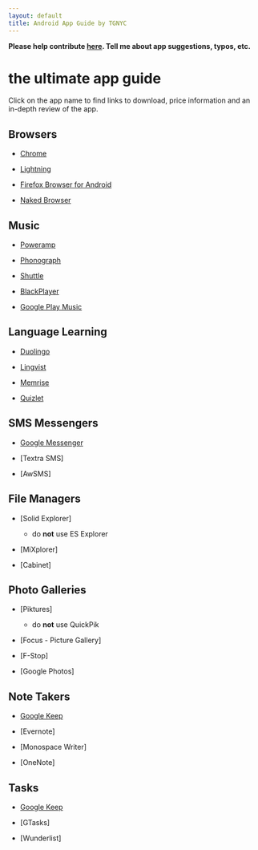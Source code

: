 ```yaml
---
layout: default
title: Android App Guide by TGNYC
---
```

**Please help contribute [here](https://github.com/TGNYC/TGNYC.github.io/issues/new). Tell me about app suggestions, typos, etc.**


# the ultimate app guide

Click on the app name to find links to download, price information and an in-depth review of the app.

## Browsers
* [Chrome](/android/appguide/chrome)

* [Lightning](/android/appguide/lightning)

* [Firefox Browser for Android](/android/appguide/firefox)

* [Naked Browser](/android/appguide/naked)

## Music

* [Poweramp](/android/appguide/poweramp/)

* [Phonograph](/android/appguide/Phonograph/)

* [Shuttle](/android/appguide/shuttle/)

* [BlackPlayer](/android/appguide/blackplayer/)

* [Google Play Music](/android/appguide/playmusic/)

## Language Learning

* [Duolingo](/android/appguide/duolingo/)

* [Lingvist](/android/appguide/lingvist/)

* [Memrise](/android/appguide/memrise/)

* [Quizlet](/android/appguide/quizlet/)

## SMS Messengers

* [Google Messenger](/android/appguide/googlemessenger/)

* [Textra SMS]

* [AwSMS]

## File Managers

* [Solid Explorer]
	* do **not** use ES Explorer
* [MiXplorer]

* [Cabinet]

## Photo Galleries

* [Piktures]
	* do **not** use QuickPik
* [Focus - Picture Gallery]

* [F-Stop]

* [Google Photos]

## Note Takers

* [Google Keep](/android/appguide/googlekeep)

* [Evernote]

* [Monospace Writer]

* [OneNote]

## Tasks

* [Google Keep](/android/appguide/googlekeep)

* [GTasks]

* [Wunderlist]
